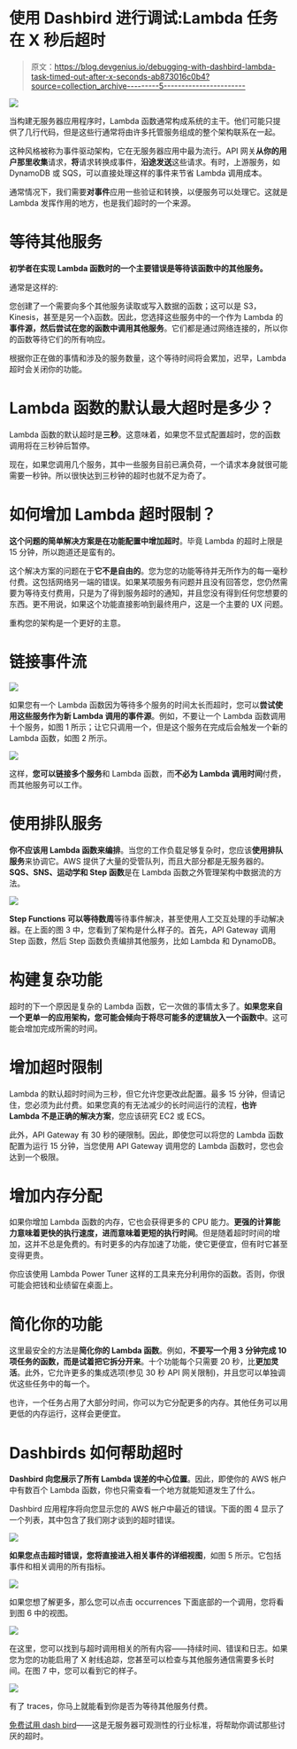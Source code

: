 # 使用 Dashbird 进行调试:Lambda 任务在 X 秒后超时

> 原文：<https://blog.devgenius.io/debugging-with-dashbird-lambda-task-timed-out-after-x-seconds-ab873016c0b4?source=collection_archive---------5----------------------->

![](img/cecd540f3efd7e32c33edf26a9883ff8.png)

当构建无服务器应用程序时，Lambda 函数通常构成系统的主干。他们可能只提供了几行代码，但是这些行通常将由许多托管服务组成的整个架构联系在一起。

这种风格被称为事件驱动架构，它在无服务器应用中最为流行。API 网关**从你的用户那里收集**请求，**将**请求转换成事件，**沿途发送**这些请求。有时，上游服务，如 DynamoDB 或 SQS，可以直接处理这样的事件来节省 Lambda 调用成本。

通常情况下，我们需要**对事件**应用一些验证和转换，以便服务可以处理它。这就是 Lambda 发挥作用的地方，也是我们超时的一个来源。

# 等待其他服务

**初学者在实现 Lambda 函数时的一个主要错误是等待该函数中的其他服务。**

通常是这样的:

您创建了一个需要向多个其他服务读取或写入数据的函数；这可以是 S3，Kinesis，甚至是另一个λ函数。因此，您选择这些服务中的一个作为 Lambda 的**事件源，然后尝试在您的函数中调用其他服务**。它们都是通过网络连接的，所以你的函数等待它们的所有响应。

根据你正在做的事情和涉及的服务数量，这个等待时间将会累加，迟早，Lambda 超时会关闭你的功能。

# Lambda 函数的默认最大超时是多少？

Lambda 函数的默认超时是**三秒**。这意味着，如果您不显式配置超时，您的函数调用将在三秒钟后暂停。

现在，如果您调用几个服务，其中一些服务目前已满负荷，一个请求本身就很可能需要一秒钟。所以很快达到三秒钟的超时也就不足为奇了。

# 如何增加 Lambda 超时限制？

**这个问题的简单解决方案是在功能配置中增加超时**。毕竟 Lambda 的超时上限是 15 分钟，所以跑道还是蛮有的。

这个解决方案的问题在于**它不是自由的**。您为您的功能等待并无所作为的每一毫秒付费。这包括网络另一端的错误。如果某项服务有问题并且没有回答您，您仍然需要为等待支付费用，只是为了得到服务超时的通知，并且您没有得到任何您想要的东西。更不用说，如果这个功能直接影响到最终用户，这是一个主要的 UX 问题。

重构您的架构是一个更好的主意。

# 链接事件流

![](img/b50562c01f40ad996d8f8c64b759f255.png)

如果您有一个 Lambda 函数因为等待多个服务的时间太长而超时，您可以**尝试使用这些服务作为新 Lambda 调用的事件源**。例如，不要让一个 Lambda 函数调用十个服务，如图 1 所示；让它只调用一个，但是这个服务在完成后会触发一个新的 Lambda 函数，如图 2 所示。

![](img/9f3d3fc426bbaba6546c4f33c2b039d0.png)

这样，**您可以链接多个服务**和 Lambda 函数，而**不必为 Lambda 调用时间**付费，而其他服务可以工作。

# 使用排队服务

**你不应该用 Lambda 函数来编排**。当您的工作负载足够复杂时，您应该**使用排队服务**来协调它。AWS 提供了大量的受管队列，而且大部分都是无服务器的。 **SQS、SNS、运动学和 Step 函数**是在 Lambda 函数之外管理架构中数据流的方法。

![](img/16fa74c8fe47311413ab026c97b5e15e.png)

**Step Functions 可以等待数周**等待事件解决，甚至使用人工交互处理的手动解决器。在上面的图 3 中，您看到了架构是什么样子的。首先，API Gateway 调用 Step 函数，然后 Step 函数负责编排其他服务，比如 Lambda 和 DynamoDB。

# 构建复杂功能

超时的下一个原因是复杂的 Lambda 函数，它一次做的事情太多了。**如果您来自一个更单一的应用架构，您可能会倾向于将尽可能多的逻辑放入一个函数中**。这可能会增加完成所需的时间。

# 增加超时限制

Lambda 的默认超时时间为三秒，但它允许您更改此配置。最多 15 分钟，但请记住，您必须为此付费。如果您真的有无法减少的长时间运行的流程，**也许 Lambda 不是正确的解决方案**，您应该研究 EC2 或 ECS。

此外，API Gateway 有 30 秒的硬限制。因此，即使您可以将您的 Lambda 函数配置为运行 15 分钟，当您使用 API Gateway 调用您的 Lambda 函数时，您也会达到一个极限。

# 增加内存分配

如果你增加 Lambda 函数的内存，它也会获得更多的 CPU 能力。**更强的计算能力意味着更快的执行速度，进而意味着更短的执行时间**。但是随着超时时间的增加，这并不总是免费的。有时更多的内存加速了功能，使它更便宜，但有时它甚至变得更贵。

你应该使用 Lambda Power Tuner 这样的工具来充分利用你的函数。否则，你很可能会把钱和业绩留在桌面上。

# 简化你的功能

这里最安全的方法是**简化你的 Lambda 函数**。例如，**不要写一个用 3 分钟完成 10 项任务的函数，而是试着把它拆分开来**。十个功能每个只需要 20 秒，比**更加灵活**。此外，它允许更多的集成选项(参见 30 秒 API 网关限制)，并且您可以单独调优这些任务中的每一个。

也许，一个任务占用了大部分时间，你可以为它分配更多的内存。其他任务可以用更低的内存运行，这样会更便宜。

# Dashbirds 如何帮助超时

**Dashbird 向您展示了所有 Lambda 误差的中心位置**。因此，即使你的 AWS 帐户中有数百个 Lambda 函数，你也只需查看一个地方就能知道发生了什么。

Dashbird 应用程序将向您显示您的 AWS 帐户中最近的错误。下面的图 4 显示了一个列表，其中包含了我们刚才谈到的超时错误。

![](img/6270ce4e9ebcc49afdc95ac4f1e8ae99.png)

**如果您点击超时错误，您将直接进入相关事件的详细视图**，如图 5 所示。它包括事件和相关调用的所有指标。

![](img/d80e0497c54e123168d41fe2255dc468.png)

如果您想了解更多，那么您可以点击 occurrences 下面底部的一个调用，您将看到图 6 中的视图。

![](img/f021f64afa75e89e8327db31d31471b1.png)

在这里，您可以找到与超时调用相关的所有内容——持续时间、错误和日志。如果您为您的功能启用了 X 射线追踪，您甚至可以检查与其他服务通信需要多长时间。在图 7 中，您可以看到它的样子。

![](img/5aaff00ed469211c3d2f012aa8d14cff.png)

有了 traces，你马上就能看到你是否为等待其他服务付费。

[免费试用 dash bird](https://app.dashbird.io/auth/register)——这是无服务器可观测性的行业标准，将帮助你调试那些讨厌的超时。
